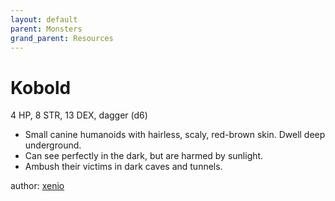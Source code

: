 ```yaml
---
layout: default
parent: Monsters
grand_parent: Resources
---
```

# Kobold
4 HP, 8 STR, 13 DEX, dagger (d6)
- Small canine humanoids with hairless, scaly, red-brown skin. Dwell deep underground.
- Can see perfectly in the dark, but are harmed by sunlight.
- Ambush their victims in dark caves and tunnels.

author: [xenio](https://xenioinabottle.blogspot.com)
